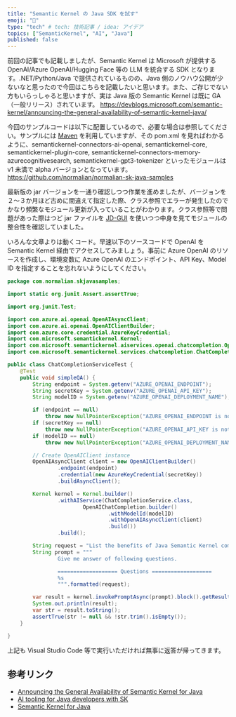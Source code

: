 ```yaml
---
title: "Semantic Kernel の Java SDK を試す"
emoji: "🦔"
type: "tech" # tech: 技術記事 / idea: アイデア
topics: ["SemanticKernel", "AI", "Java"]
published: false
---
```


前回の記事でも記載しましたが、Semantic Kernel は Microsoft が提供する OpenAI/Azure OpenAI/Hugging Face 等の LLM を統合する SDK となります。.NET/Python/Java で提供されているものの、Java 側のノウハウ公開が少ないなと思ったので今回はこちらを記載したいと思います。また、ご存じでない方もいらっしゃると思いますが、実は Java 版の Semantic Kernel は既に GA（一般リリース）されています。
https://devblogs.microsoft.com/semantic-kernel/announcing-the-general-availability-of-semantic-kernel-java/

今回のサンプルコードは以下に配置しているので、必要な場合は参照してください。サンプルには [Maven](https://maven.apache.org/) を利用していますが、その pom.xml を見ればわかるように、semantickernel-connectors-ai-openai, semantickernel-core, semantickernel-plugin-core, semantickernel-connectors-memory-azurecognitivesearch, semantickernel-gpt3-tokenizer といったモジュールは v1 未満で alpha バージョンとなっています。
https://github.com/normalian/normalian-sk-java-samples

最新版の jar バージョンを一通り確認しつつ作業を進めましたが、バージョンを２～３か月ほど古めに間違えて指定した際、クラス参照でエラーが発生したのでかなり頻繁なモジュール更新が入っていることがわかります。クラス参照等で問題があった際はつど jar ファイルを [JD-GUI](https://java-decompiler.github.io/) を使いつつ中身を見てモジュールの整合性を確認していました。

いろんな文章よりは動くコード。早速以下のソースコードで OpenAI を Semantic Kernel 経由でアクセスしてみましょう。事前に Azure OpenAI のリソースを作成し、環境変数に Azure OpenAI のエンドポイント、API Key、Model ID を指定することを忘れないようにしてください。

```java
package com.normalian.skjavasamples;

import static org.junit.Assert.assertTrue;

import org.junit.Test;

import com.azure.ai.openai.OpenAIAsyncClient;
import com.azure.ai.openai.OpenAIClientBuilder;
import com.azure.core.credential.AzureKeyCredential;
import com.microsoft.semantickernel.Kernel;
import com.microsoft.semantickernel.aiservices.openai.chatcompletion.OpenAIChatCompletion;
import com.microsoft.semantickernel.services.chatcompletion.ChatCompletionService;

public class ChatCompletionServiceTest {
    @Test
    public void simpleQA() {
        String endpoint = System.getenv("AZURE_OPENAI_ENDPOINT");
        String secretKey = System.getenv("AZURE_OPENAI_API_KEY");
        String modelID = System.getenv("AZURE_OPENAI_DEPLOYMENT_NAME");

        if (endpoint == null)
            throw new NullPointerException("AZURE_OPENAI_ENDPOINT is not defined on env variable");
        if (secretKey == null)
            throw new NullPointerException("AZURE_OPENAI_API_KEY is not defined on env variable");
        if (modelID == null)
            throw new NullPointerException("AZURE_OPENAI_DEPLOYMENT_NAME is not defined on env variable");

        // Create OpenAIClient instance
        OpenAIAsyncClient client = new OpenAIClientBuilder()
                .endpoint(endpoint)
                .credential(new AzureKeyCredential(secretKey))
                .buildAsyncClient();

        Kernel kernel = Kernel.builder()
                .withAIService(ChatCompletionService.class,
                        OpenAIChatCompletion.builder()
                                .withModelId(modelID)
                                .withOpenAIAsyncClient(client)
                                .build())
                .build();

        String request = "List the benefits of Java Semantic Kernel compared with Langchain.";
        String prompt = """
                Give me answer of following questions.

                =================== Questions ===================
                %s
                """.formatted(request);

        var result = kernel.invokePromptAsync(prompt).block().getResult();
        System.out.println(result);
        var str = result.toString();
        assertTrue(str != null && !str.trim().isEmpty());
    }

}
```

上記も Visual Studio Code 等で実行いただければ無事に返答が帰ってきます。

## 参考リンク
- [Announcing the General Availability of Semantic Kernel for Java](https://devblogs.microsoft.com/semantic-kernel/announcing-the-general-availability-of-semantic-kernel-java/)
- [AI tooling for Java developers with SK](https://devblogs.microsoft.com/semantic-kernel/ai-tooling-for-java-developers-with-sk/)
- [Semantic Kernel for Java](https://github.com/microsoft/semantic-kernel/blob/main/java/README.md)